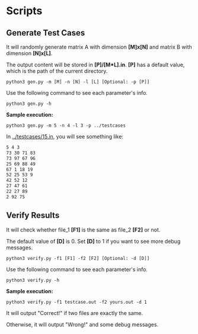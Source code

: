 # Scripts

## Generate Test Cases

It will randomly generate matrix A with dimension **[M]x[N]** and matrix B with dimension **[N]x[L]**.

The output content will be stored in **[P]/[M*L].in**. **[P]** has a default value, which is the path of the current directory.

```shell
python3 gen.py -m [M] -n [N] -l [L] [Optional: -p [P]]
```

Use the following command to see each parameter's info.

```shell
python3 gen.py -h
```

**Sample execution:**

```shell
python3 gen.py -m 5 -n 4 -l 3 -p ../testcases
```

In [../testcases/15.in](../testcases/), you will see something like:

```txt
5 4 3
73 30 71 83 
73 97 67 96 
25 69 88 49 
67 1 18 19 
52 25 53 9 
42 52 12 
27 47 61 
22 27 89 
2 92 75 
```

## Verify Results

It will check whether file_1 **[F1]** is the same as file_2 **[F2]** or not.

The default value of **[D]** is 0. Set **[D]** to 1 if you want to see more debug messages.

```shell
python3 verify.py -f1 [F1] -f2 [F2] [Optional: -d [D]]
```

Use the following command to see each parameter's info.

```shell
python3 verify.py -h
```

**Sample execution:**

```shell
python3 verify.py -f1 testcase.out -f2 yours.out -d 1
```

It will output "Correct!" if two files are exactly the same.

Otherwise, it will output "Wrong!" and some debug messages.
